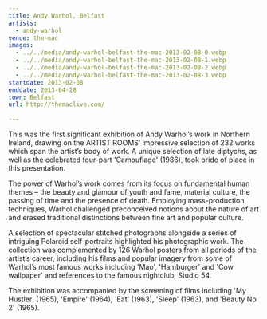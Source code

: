 ```yaml
---
title: Andy Warhol, Belfast
artists:
  - andy-warhol
venue: the-mac
images:
  - ../../media/andy-warhol-belfast-the-mac-2013-02-08-0.webp
  - ../../media/andy-warhol-belfast-the-mac-2013-02-08-1.webp
  - ../../media/andy-warhol-belfast-the-mac-2013-02-08-2.webp
  - ../../media/andy-warhol-belfast-the-mac-2013-02-08-3.webp
startdate: 2013-02-08
enddate: 2013-04-28
town: Belfast
url: http://themaclive.com/

---
```


This was the first significant exhibition of Andy Warhol’s work in Northern Ireland, drawing on the ARTIST ROOMS’ impressive selection of 232 works which span the artist’s body of work. A unique selection of late diptychs, as well as the celebrated four-part 'Camouflage' (1986), took pride of place in this presentation.

The power of Warhol’s work comes from its focus on fundamental human themes – the beauty and glamour of youth and fame, material culture, the passing of time and the presence of death. Employing mass-production techniques, Warhol challenged preconceived notions about the nature of art and erased traditional distinctions between fine art and popular culture.

A selection of spectacular stitched photographs alongside a series of intriguing Polaroid self-portraits highlighted his photographic work. The collection was complemented by 126 Warhol posters from all periods of the artist’s career, including his films and popular imagery from some of Warhol’s most famous works including 'Mao', 'Hamburger' and 'Cow wallpaper' and references to the famous nightclub, Studio 54.

The exhibition was accompanied by the screening of films including 'My Hustler' (1965), 'Empire' (1964), 'Eat' (1963), 'Sleep' (1963), and 'Beauty No 2' (1965).